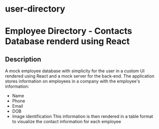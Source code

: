 # user-directory

# Employee Directory - Contacts Database renderd using React

## Description

A mock employee database with simplicity for the user in a custom UI rendered using React and a mock server for the back-end. The application stores information on employees in a company with the employee's information:
- Name
- Phone
- Email
- DOB
- Image identification
This information is then rendered in a table format to visualize the contact information for each employee
